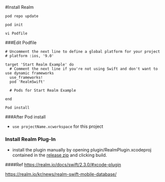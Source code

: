 #Install Realm

```
pod repo update
```
```
pod init
```
```
vi Podfile
```

###Edit Podfile
```
# Uncomment the next line to define a global platform for your project
# platform :ios, '9.0'

target 'Start Realm Example' do
  # Comment the next line if you're not using Swift and don't want to use dynamic frameworks
  use_frameworks!
  pod 'RealmSwift'

  # Pods for Start Realm Example

end
```

```
Pod install
```

###After Pod install
- ```use projectName.xcworkspace``` for this project


### Install Realm Plug-In
- install the plugin manually by opening plugin/RealmPlugin.xcodeproj contained in the [release zip](https://static.realm.io/downloads/swift/realm-swift-2.4.2.zip) and clicking build. 

####Ref
https://realm.io/docs/swift/2.3.0/#xcode-plugin

https://realm.io/kr/news/realm-swift-mobile-database/
